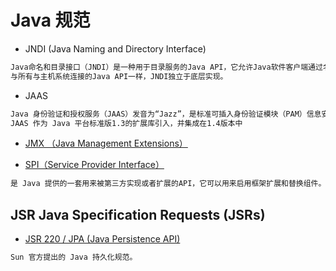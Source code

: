 # Java 规范

* JNDI (Java Naming and Directory Interface)
```md
Java命名和目录接口（JNDI）是一种用于目录服务的Java API，它允许Java软件客户端通过名称发现和查找数据和资源（以Java对象的形式）。
与所有与主机系统连接的Java API一样，JNDI独立于底层实现。
```
* JAAS
```md
Java 身份验证和授权服务（JAAS）发音为“Jazz”，是标准可插入身份验证模块（PAM）信息安全框架的Java实现。
JAAS 作为 Java 平台标准版1.3的扩展库引入，并集成在1.4版本中
```

* [JMX （Java Management Extensions）](JMX.md)


* [SPI（Service Provider Interface）](SPI.md)
```md
是 Java 提供的一套用来被第三方实现或者扩展的API，它可以用来启用框架扩展和替换组件。
```

## JSR Java Specification Requests (JSRs) 
* [JSR 220 / JPA (Java Persistence API)](JPA.md)
```md
Sun 官方提出的 Java 持久化规范。
```


